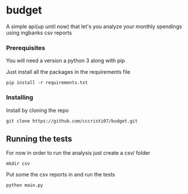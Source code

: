 # budget

A simple api(up until now) that let's you analyze your monthly spendings using ingbanks csv reports

### Prerequisites
You will need a version a python 3 along with pip

Just install all the packages in the requirements file
```
pip install -r requirements.txt
```


### Installing
Install by cloning the repo 

```
git clone https://github.com/cccristi07/budget.git
```


## Running the tests

For now in order to run the analysis just create a csv/  folder
```
mkdir csv
```

Put some the csv reports in and run the tests
```
python main.py
```

